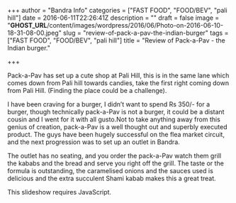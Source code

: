 +++
author = "Bandra Info"
categories = ["FAST FOOD", "FOOD/BEV", "pali hill"]
date = 2016-06-11T22:26:41Z
description = ""
draft = false
image = "__GHOST_URL__/content/images/wordpress/2016/06/Photo-on-2016-06-10-18-31-08-00.jpeg"
slug = "review-of-pack-a-pav-the-indian-burger"
tags = ["FAST FOOD", "FOOD/BEV", "pali hill"]
title = "Review of Pack-a-Pav - the Indian burger."

+++


<div></div>
<div>
<p>Pack-a-Pav has set up a cute shop at Pali Hill, this is in the same lane which comes down from Pali hill towards candies, take the first right coming down from Pali Hill. (Finding the place could be a challenge).</p>
<p>I have been craving for a burger, I didn&#8217;t want to spend Rs 350/- for a burger, though technically pack-a-Pav is not a burger, it could be a distant cousin and I went for it with all gusto.Not to take anything away from this genius of creation, pack-a-Pav is a well thought out and superbly executed product. The guys have been hugely successful on the flea market circuit, and the next progression was to set up an outlet in Bandra.</p>
<p>The outlet has no seating, and you order the pack-a-Pav watch them grill the kababs and the bread and serve you right off the grill. The taste or the formula is outstanding, the caramelised onions and the sauces used is delicious and the extra succulent Shami kabab makes this a great treat.</p>
</div>
<div>
<p><p class="jetpack-slideshow-noscript robots-nocontent">This slideshow requires JavaScript.</p><div id="gallery-9267-155-slideshow" class="slideshow-window jetpack-slideshow slideshow-black" data-trans="fade" data-autostart="1" data-gallery="[{&quot;src&quot;:&quot;https:\/\/bandra.info\/wp-content\/uploads\/2016\/06\/Photo-on-2016-06-10-18-34-04-00.jpeg&quot;,&quot;id&quot;:&quot;9269&quot;,&quot;title&quot;:&quot;Photo on 2016-06-10 18-34-04 00&quot;,&quot;alt&quot;:&quot;&quot;,&quot;caption&quot;:&quot;&quot;,&quot;itemprop&quot;:&quot;image&quot;},{&quot;src&quot;:&quot;https:\/\/bandra.info\/wp-content\/uploads\/2016\/06\/Photo-on-2016-06-10-18-31-08-00.jpeg&quot;,&quot;id&quot;:&quot;9268&quot;,&quot;title&quot;:&quot;Photo on 2016-06-10 18-31-08 00&quot;,&quot;alt&quot;:&quot;&quot;,&quot;caption&quot;:&quot;&quot;,&quot;itemprop&quot;:&quot;image&quot;}]" itemscope itemtype="https://schema.org/ImageGallery"></div></p>
</div>
<div></div>



